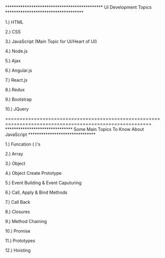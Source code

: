 ********************************************* UI Development Topics  ************************************

1.)  HTML

2.)  CSS

3.)  JavaScript (Main Topic for UI/Heart of UI)

4.)  Node.js

5.)  Ajax

6.)  Angular.js

7.)  React.js

8.)  Redux

9.)  Bootstrap

10.) JQuery 



=========================================================================================================
******************************* Some Main Topics To Know About JavaScript *******************************


1.)  Funcation ( )'s

2.)  Array

3.)  Object

4.)  Object Create Prototype

5.)  Event Building &  Event Caputuring

6.)  Call, Apply & Bind Methods

7.)  Call Back

8.)  Closures

9.)  Method Chaining

10.) Promise

11.) Prototypes

12.) Hoisting



